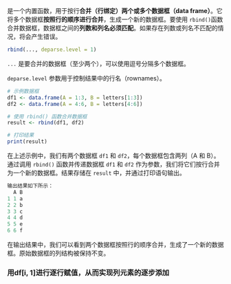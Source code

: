 是一个内置函数，用于按行**合并（行绑定）两个或多个数据框（data frame）**。它将多个数据框**按照行的顺序进行合并**，生成一个新的数据框。要使用 `rbind()`函数合并数据框，数据框之间的**列数和列名必须匹配**。如果存在列数或列名不匹配的情况，将会产生错误。

```R
rbind(..., deparse.level = 1)
```

`...` 是要合并的数据框（至少两个），可以使用逗号分隔多个数据框。

`deparse.level` 参数用于控制结果中的行名（rownames）。

```R
# 示例数据框
df1 <- data.frame(A = 1:3, B = letters[1:3])
df2 <- data.frame(A = 4:6, B = letters[4:6])

# 使用 rbind() 函数合并数据框
result <- rbind(df1, df2)

# 打印结果
print(result)
```

在上述示例中，我们有两个数据框 `df1` 和 `df2`，每个数据框包含两列（A 和 B）。通过调用 `rbind()` 函数并传递数据框 `df1` 和 `df2` 作为参数，我们将它们按行合并为一个新的数据框。结果存储在 `result` 中，并通过打印语句输出。

```R
输出结果如下所示：
  A B
1 1 a
2 2 b
3 3 c
4 4 d
5 5 e
6 6 f
```

在输出结果中，我们可以看到两个数据框按照行的顺序合并，生成了一个新的数据框。原始数据框的列结构被保持不变。


### 用df[i, 1]进行逐行赋值，从而实现列元素的逐步添加
